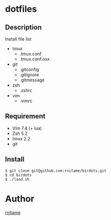 # dotfiles

## Description
Install file list

- tmux
  - .tmux.conf
  - .tmux.conf.osx
- git
  - .gitconfig
  - .gitignore
  - .gitmessage
- zsh
  - .zshrc
- vim
  - .vimrc

## Requirement

- Vim 7.4 (+ lua)
- Zsh 5.2
- tmux 2.2
- git

## Install

```
$ git clone git@github.com:rnitame/birdots.git
$ cd birdots
$ ./land.sh
```

# Author
[rnitame](https://github.com/rnitame)
